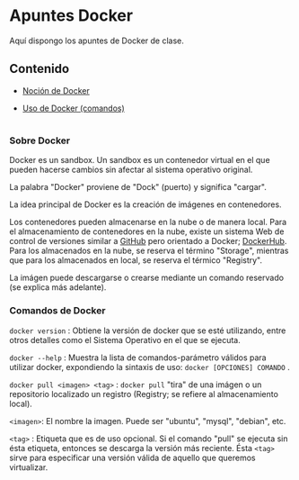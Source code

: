 # Apuntes Docker

Aquí dispongo los apuntes de Docker de clase.

## Contenido

* [Noción de Docker](#nocion)

* [Uso de Docker (comandos)](#usoDocker)

#
### <a name="nocion">Sobre Docker</a>

Docker es un sandbox. Un sandbox es un contenedor virtual en el que pueden hacerse cambios sin afectar al sistema operativo original.

La palabra "Docker" proviene de "Dock" (puerto) y significa "cargar".

La idea principal de Docker es la creación de imágenes en contenedores.

Los contenedores pueden almacenarse en la nube o de manera local.
Para el almacenamiento de contenedores en la nube, existe un sistema Web de control de versiones similar a [GitHub](https://github.com) pero orientado a Docker; [DockerHub](https://hub.docker.com).
Para los almacenados en la nube, se reserva el término "Storage", mientras que para los almacenados en local, se reserva el térmico "Registry".

La imágen puede descargarse o crearse mediante un comando reservado (se explica más adelante).

### Comandos de Docker

`docker version` : Obtiene la versión de docker que se esté utilizando, entre otros detalles como el Sistema Operativo en el                    que se ejecuta.

`docker --help` : Muestra la lista de comandos-parámetro válidos para utilizar docker, expondiendo la sintaxis de uso:
                  `docker [OPCIONES] COMANDO` .

`docker pull <imagen> <tag>`  : `docker pull` "tira" de una imágen o un repositorio localizado un registro (Registry; se                                      refiere al almacenamiento local).

`<imagen>`: El nombre la imagen. Puede ser "ubuntu", "mysql", "debian", etc.

`<tag>` : Etiqueta que es de uso opcional. Si el comando "pull" se ejecuta sin ésta etiqueta, entonces se descarga la                 versión más reciente. Ésta `<tag>` sirve para especificar una versión válida de aquello que queremos virtualizar.

